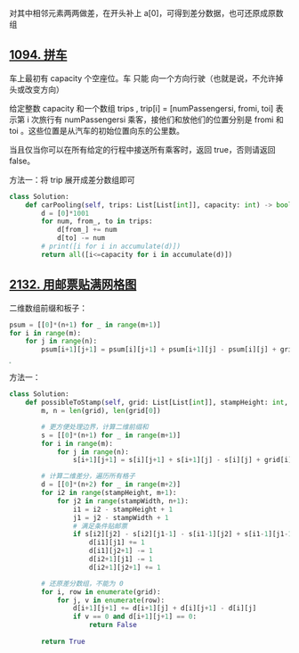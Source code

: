 

对其中相邻元素两两做差，在开头补上 a[0]，可得到差分数据，也可还原成原数组


## [1094. 拼车](https://leetcode.cn/problems/car-pooling/)

车上最初有 capacity 个空座位。车 只能 向一个方向行驶（也就是说，不允许掉头或改变方向）

给定整数 capacity 和一个数组 trips ,  trip[i] = [numPassengersi, fromi, toi] 表示第 i 次旅行有 numPassengersi 乘客，接他们和放他们的位置分别是 fromi 和 toi 。这些位置是从汽车的初始位置向东的公里数。

当且仅当你可以在所有给定的行程中接送所有乘客时，返回 true，否则请返回 false。

方法一：将 trip 展开成差分数组即可

```python
class Solution:
    def carPooling(self, trips: List[List[int]], capacity: int) -> bool:
        d = [0]*1001
        for num, from_, to in trips:
            d[from_] += num
            d[to] -= num
        # print([i for i in accumulate(d)])
        return all([i<=capacity for i in accumulate(d)])
```

## [2132. 用邮票贴满网格图](https://leetcode.cn/problems/stamping-the-grid/)

二维数组前缀和板子：

```python
psum = [[0]*(n+1) for _ in range(m+1)]
for i in range(m):
    for j in range(n):
        psum[i+1][j+1] = psum[i][j+1] + psum[i+1][j] - psum[i][j] + grid[i][j]
```


<img src="https://img-1301102143.cos.ap-beijing.myqcloud.com/20240108213203.png" style="zoom:20%">



方法一：

```python
class Solution:
    def possibleToStamp(self, grid: List[List[int]], stampHeight: int, stampWidth: int) -> bool:
        m, n = len(grid), len(grid[0])

        # 更方便处理边界，计算二维前缀和
        s = [[0]*(n+1) for _ in range(m+1)]
        for i in range(m):
            for j in range(n):
                s[i+1][j+1] = s[i][j+1] + s[i+1][j] - s[i][j] + grid[i][j]

        # 计算二维差分，遍历所有格子
        d = [[0]*(n+2) for _ in range(m+2)]
        for i2 in range(stampHeight, m+1):
            for j2 in range(stampWidth, n+1):
                i1 = i2 - stampHeight + 1
                j1 = j2 - stampWidth + 1
                # 满足条件贴邮票
                if s[i2][j2] - s[i2][j1-1] - s[i1-1][j2] + s[i1-1][j1-1] == 0:
                    d[i1][j1] += 1
                    d[i1][j2+1] -= 1
                    d[i2+1][j1] -= 1
                    d[i2+1][j2+1] += 1

        # 还原差分数组，不能为 0
        for i, row in enumerate(grid):
            for j, v in enumerate(row):
                d[i+1][j+1] += d[i+1][j] + d[i][j+1] - d[i][j]
                if v == 0 and d[i+1][j+1] == 0:
                    return False
        
        return True
```


